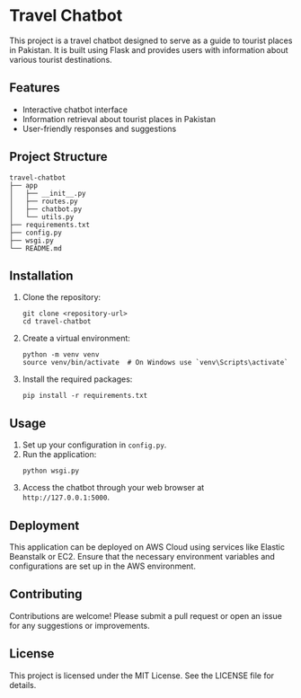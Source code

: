 # Travel Chatbot

This project is a travel chatbot designed to serve as a guide to tourist places in Pakistan. It is built using Flask and provides users with information about various tourist destinations.

## Features

- Interactive chatbot interface
- Information retrieval about tourist places in Pakistan
- User-friendly responses and suggestions

## Project Structure

```
travel-chatbot
├── app
│   ├── __init__.py
│   ├── routes.py
│   ├── chatbot.py
│   └── utils.py
├── requirements.txt
├── config.py
├── wsgi.py
└── README.md
```

## Installation

1. Clone the repository:
   ```
   git clone <repository-url>
   cd travel-chatbot
   ```

2. Create a virtual environment:
   ```
   python -m venv venv
   source venv/bin/activate  # On Windows use `venv\Scripts\activate`
   ```

3. Install the required packages:
   ```
   pip install -r requirements.txt
   ```

## Usage

1. Set up your configuration in `config.py`.
2. Run the application:
   ```
   python wsgi.py
   ```
3. Access the chatbot through your web browser at `http://127.0.0.1:5000`.

## Deployment

This application can be deployed on AWS Cloud using services like Elastic Beanstalk or EC2. Ensure that the necessary environment variables and configurations are set up in the AWS environment.

## Contributing

Contributions are welcome! Please submit a pull request or open an issue for any suggestions or improvements.

## License

This project is licensed under the MIT License. See the LICENSE file for details.